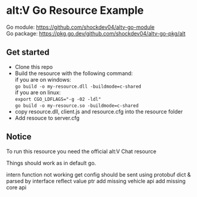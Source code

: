 # alt:V Go Resource Example
Go module: https://github.com/shockdev04/altv-go-module  
Go package: https://pkg.go.dev/github.com/shockdev04/altv-go-pkg/alt

## Get started
- Clone this repo 
- Build the resource with the following command:  
if you are on windows:  
``go build -o my-resource.dll -buildmode=c-shared``  
if you are on linux:  
``export CGO_LDFLAGS="-g -02 -ldl"``  
``go build -o my-resource.so -buildmode=c-shared``  
- copy resource.dll, client.js and resource.cfg into the resource folder
- Add resouce to server.cfg

## Notice 
To run this resource you need the official alt:V Chat resource

Things should work as in default go.

intern function not working
get config should be sent using protobuf dict & parsed by interface reflect value ptr
add missing vehicle api
add missing core api